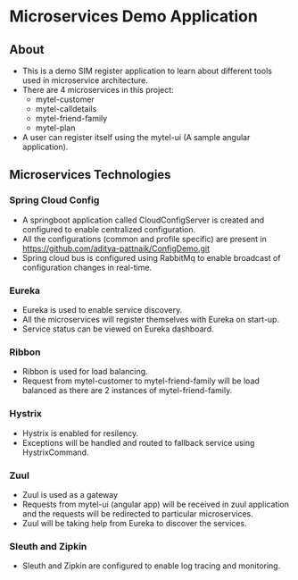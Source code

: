 # Microservices Demo Application

## About
- This is a demo SIM register application to learn about different tools used in microservice architecture. 
- There are 4 microservices in this project:
  - mytel-customer
  - mytel-calldetails
  - mytel-friend-family
  - mytel-plan
- A user can register itself using the mytel-ui (A sample angular application).

## Microservices Technologies

### Spring Cloud Config
- A springboot application called CloudConfigServer is created and configured to enable centralized configuration.
- All the configurations (common and profile specific) are present in https://github.com/aditya-pattnaik/ConfigDemo.git
- Spring cloud bus is configured using RabbitMq to enable broadcast of configuration changes in real-time.

### Eureka
- Eureka is used to enable service discovery. 
- All the microservices will register themselves with Eureka on start-up.
- Service status can be viewed on Eureka dashboard.

### Ribbon
- Ribbon is used for load balancing.
- Request from mytel-customer to mytel-friend-family will be load balanced as there are 2 instances of mytel-friend-family.

### Hystrix
- Hystrix is enabled for resilency.
- Exceptions will be handled and routed to fallback service using HystrixCommand.

### Zuul
- Zuul is used as a gateway
- Requests from mytel-ui (angular app) will be received in zuul application and the requests will be redirected to particular microservices.
- Zuul will be taking help from Eureka to discover the services.

### Sleuth and Zipkin
- Sleuth and Zipkin are configured to enable log tracing and monitoring.
